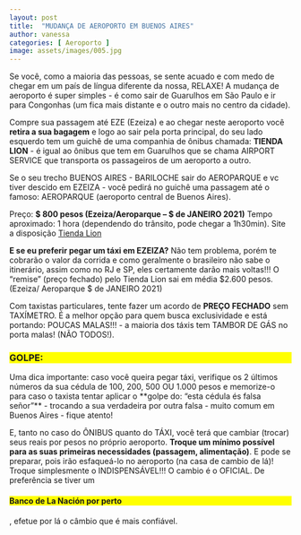 ```yaml
---
layout: post
title:  "MUDANÇA DE AEROPORTO EM BUENOS AIRES"
author: vanessa
categories: [ Aeroporto ]
image: assets/images/005.jpg
---
```

Se você, como a maioria das pessoas, se sente acuado e com medo de chegar em um país de língua diferente da nossa, RELAXE! A mudança de aeroporto é super simples - é como sair de Guarulhos em São Paulo e ir para Congonhas (um fica mais distante e o outro mais no centro da cidade).

Compre sua passagem até EZE (Ezeiza) e ao chegar neste aeroporto você **retira a sua bagagem** e logo ao sair pela porta principal, do seu lado esquerdo tem um guichê de uma companhia de ônibus chamada: **TIENDA LION** - é igual ao ônibus que tem em Guarulhos que se chama AIRPORT SERVICE que transporta os passageiros de um aeroporto a outro.

Se o seu trecho BUENOS AIRES - BARILOCHE sair do AEROPARQUE e vc tiver descido em EZEIZA - você pedirá no guichê uma passagem até o famoso: AEROPARQUE (aeroporto central de Buenos Aires).

Preço: **$ 800 pesos (Ezeiza/Aeroparque – $ de JANEIRO 2021)** 
Tempo aproximado: 1 hora (dependendo do trânsito, pode chegar a 1h30min).
Site a disposição  <a href="http://www.tiendaleon.com/resultados/busqueda/bus/" target="_blank">Tienda Lion</a>

**E se eu preferir pegar um táxi em EZEIZA?**
Não tem problema, porém te cobrarão o valor da corrida e como geralmente o brasileiro não sabe o itinerário, assim como no RJ e SP, eles certamente darão mais voltas!!! 
O “remise” (preço fechado) pelo Tienda Lion sai em média $2.600 pesos. (Ezeiza/ Aeroparque $ de JANEIRO  2021)

Com taxistas particulares, tente fazer um acordo de **PREÇO FECHADO** sem TAXÍMETRO. É a melhor opção para quem busca exclusividade e está portando: POUCAS MALAS!!! - a maioria dos táxis tem TAMBOR DE GÁS no porta malas! (NÃO TODOS!).

<h3 style="background-color: yellow;">GOLPE:</h3> Uma dica importante: caso você queira pegar táxi, verifique os 2 últimos números da sua cédula de 100, 200, 500 OU 1.000 pesos e memorize-o para caso o taxista tentar aplicar o **golpe do: “esta cédula és falsa señor”** - trocando a sua verdadeira por outra falsa - muito comum em Buenos Aires - fique atento!

E, tanto no caso do ÔNIBUS quanto do TÁXI, você terá que cambiar (trocar) seus reais por pesos no próprio aeroporto. **Troque um mínimo possível para as suas primeiras necessidades (passagem, alimentação)**.
E pode se preparar, pois irão esfaqueá-lo no aeroporto (na casa de cambio de lá)! 
Troque simplesmente o INDISPENSÁVEL!!! O cambio é o OFICIAL.
De preferência se tiver um <h4 style="background-color: yellow;">Banco de La Nación por perto</h4>, efetue por lá o câmbio que é mais confiável.


